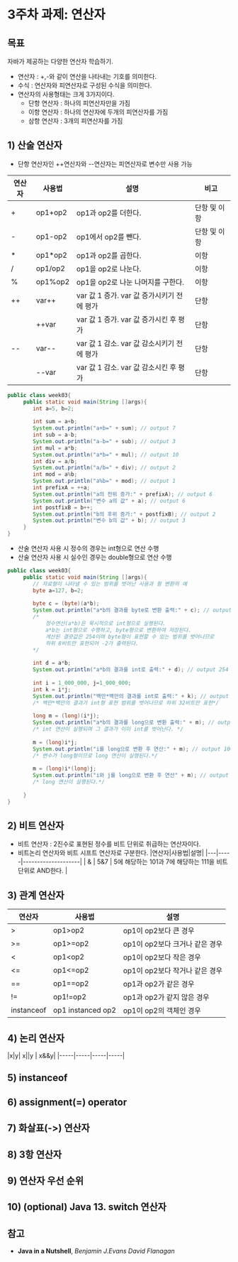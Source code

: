 # 3주차 과제: 연산자 #

## 목표 ##
자바가 제공하는 다양한 연산자 학습하기.

* 연산자 : +,-와 같이 연산을 나타내는 기호를 의미한다.
* 수식 : 연산자와 피연산자로 구성된 수식을 의미한다.
* 연산자의 사용형태는 크게 3가지이다.
	* 단항 연산자 : 하나의 피연산자만을 가짐
	* 이항 연산자 : 하나의 연산자에 두개의 피연산자를 가짐
	* 삼항 연산자 : 3개의 피연산자를 가짐

## 1) 산술 연산자 ##
* 단항 연산자인 ++연산자와 --연산자는 피연산자로 변수만 사용 가능

|연산자|사용법|설명|비고|
|---|------|---------------|-----|
|+|op1+op2|op1과 op2를 더한다.|단항 및 이항|
|-|op1-op2|op1에서 op2를 뺀다.|단항 및 이항|
|*|op1*op2|op1과 op2를 곱한다.|이항|
|/|op1/op2|op1을 op2로 나눈다.|이항|
|%|op1%op2|op1을 op2로 나눈 나머지를 구한다.|이항|
|++|var++|var 값 1 증가. var 값 증가시키기 전에 평가|단항|
||++var|var 값 1 증가. var 값 증가시킨 후 평가|단항|
|--|var--|var 값 1 감소. var 값 감소시키기 전에 평가|단항|
||--var|var 값 1 감소. var 값 감소시킨 후 평가|단항|

```java
public class week03{
     public static void main(String []args){
        int a=5, b=2;
        
        int sum = a+b;
        System.out.println("a+b=" + sum); // output 7
        int sub = a-b;
        System.out.println("a-b=" + sub); // output 3
        int mul = a*b;
        System.out.println("a*b=" + mul); // output 10
        int div = a/b;
        System.out.println("a/b=" + div); // output 2
        int mod = a%b;
        System.out.println("a%b=" + mod); // output 1
        int prefixA = ++a;
        System.out.println("a의 전위 증가:" + prefixA); // output 6
        System.out.println("변수 a의 값" + a); // output 6
        int postfixB = b++;
        System.out.println("b의 후위 증가:" + postfixB); // output 2
        System.out.println("변수 b의 값" + b); // output 3
     }
}
```

* 산술 연산자 사용 시 정수의 경우는 int형으로 연산 수행
* 산술 연산자 사용 시 실수인 경우는 double형으로 연산 수행
```java
public class week03{
     public static void main(String []args){
        // 자료형이 나타낼 수 있는 범위를 벗어난 사용과 형 변환의 예
        byte a=127, b=2;
        
        byte c = (byte)(a*b);
        System.out.println("a*b의 결과를 byte로 변환 출력:" + c); // output -2
        /*
            정수연산(a*b)은 묵시적으로 int형으로 실행된다.
            a*b는 int형으로 수행하고, byte형으로 변환하여 저장된다.
            계산된 결괏값은 254이며 byte형이 표현할 수 있는 범위를 벗어나므로
            하위 8비트만 표현되어 -2가 출력된다.
        */
        
        int d = a*b;
        System.out.println("a*b의 결과를 int로 출력:" + d); // output 254
        
        int i = 1_000_000, j=1_000_000;
        int k = i*j;
        System.out.println("백만*백만의 결과를 int로 출력:" + k); // output -727379968
        /* 백만*백만의 결과가 int형 표현 범위를 벗어나므로 하위 32비트만 표현*/
        
        long m = (long)(i*j);
        System.out.println("a*b의 결과를 long으로 변환 출력:" + m); // output -727379968
        /* int 연산이 실행되며 그 결과가 이미 int를 벗어난다. */
        
        m = (long)i*j;
        System.out.println("i를 long으로 변환 후 연산:" + m); // output 1000000000000
        /* 변수가 long형이므로 long 연산이 실행된다.*/
        
        m = (long)i*(long)j;
        System.out.println("i와 j를 long으로 변환 후 연산" + m); // output 1000000000000
        /* long 연산이 실행된다.*/
        
     }
}
```

           
## 2) 비트 연산자 ##
* 비트 연산자 : 2진수로 표현된 정수를 비트 단위로 취급하는 연산자이다.
* 비트논리 연산자와 비트 시프트 연산자로 구분한다.
|연산자|사용법|설명|
|---|-----|--------------------|
| & | 5&7 | 5에 해당하는 101과 7에 해당하는 111을 비트 단위로 AND한다. |

## 3) 관계 연산자 ##
|연산자|사용법|설명|
|---|---------|---------------|
|>|op1>op2|op1이 op2보다 큰 경우|
|>=|op1>=op2|op1이 op2보다 크거나 같은 경우|
|<|op1<op2|op1이 op2보다 작은 경우|
|<=|op1<=op2|op1이 op2보다 작거나 같은 경우|
|==|op1==op2|op1과 op2가 같은 경우
|!=|op1!=op2|op1과 op2가 같지 않은 경우
|instanceof|op1 instanced op2|op1이 op2의 객체인 경우|


## 4) 논리 연산자 ##
|x|y| x||y | x&&y|
|-----|-----|-----|-----|

## 5) instanceof ##


## 6) assignment(=) operator ##


## 7) 화살표(->) 연산자 ##


## 8) 3항 연산자 ##


## 9) 연산자 우선 순위 ##


## 10) (optional) Java 13. switch 연산자 ##


## 참고 ##
* **Java in a Nutshell**, *Benjamin J.Evans David Flanagan*
